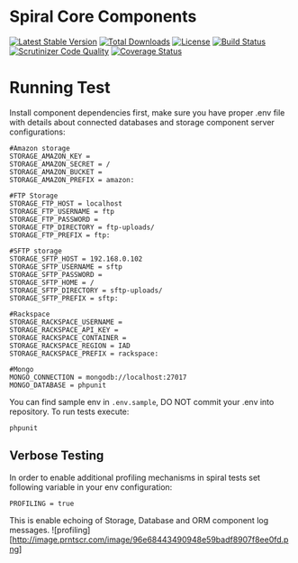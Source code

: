 Spiral Core Components
================================

[![Latest Stable Version](https://poser.pugx.org/spiral/components/v/stable)](https://packagist.org/packages/spiral/components) 
[![Total Downloads](https://poser.pugx.org/spiral/components/downloads)](https://packagist.org/packages/spiral/components)
[![License](https://poser.pugx.org/spiral/components/license)](https://packagist.org/packages/spiral/components)
[![Build Status](https://travis-ci.org/spiral/components.svg?branch=master)](https://travis-ci.org/spiral/components)
[![Scrutinizer Code Quality](https://scrutinizer-ci.com/g/spiral/components/badges/quality-score.png)](https://scrutinizer-ci.com/g/spiral/components/?branch=master)
[![Coverage Status](https://coveralls.io/repos/github/spiral/components/badge.svg?branch=feature/pre-split)](https://coveralls.io/github/spiral/components?branch=feature/pre-split)

# Running Test
Install component dependencies first, make sure you have proper .env file with details about
connected databases and storage component server configurations:

```
#Amazon storage
STORAGE_AMAZON_KEY =
STORAGE_AMAZON_SECRET = /
STORAGE_AMAZON_BUCKET =
STORAGE_AMAZON_PREFIX = amazon:

#FTP Storage
STORAGE_FTP_HOST = localhost
STORAGE_FTP_USERNAME = ftp
STORAGE_FTP_PASSWORD =
STORAGE_FTP_DIRECTORY = ftp-uploads/
STORAGE_FTP_PREFIX = ftp:

#SFTP storage
STORAGE_SFTP_HOST = 192.168.0.102
STORAGE_SFTP_USERNAME = sftp
STORAGE_SFTP_PASSWORD =
STORAGE_SFTP_HOME = /
STORAGE_SFTP_DIRECTORY = sftp-uploads/
STORAGE_SFTP_PREFIX = sftp:

#Rackspace
STORAGE_RACKSPACE_USERNAME =
STORAGE_RACKSPACE_API_KEY =
STORAGE_RACKSPACE_CONTAINER =
STORAGE_RACKSPACE_REGION = IAD
STORAGE_RACKSPACE_PREFIX = rackspace:

#Mongo
MONGO_CONNECTION = mongodb://localhost:27017
MONGO_DATABASE = phpunit
```

You can find sample env in `.env.sample`, DO NOT commit your .env into repository. To run tests
execute:

```
phpunit
```

## Verbose Testing
In order to enable additional profiling mechanisms in spiral tests set following variable in your 
env configuration:

```
PROFILING = true
```

This is enable echoing of Storage, Database and ORM component log messages.
![profiling][http://image.prntscr.com/image/96e68443490948e59badf8907f8ee0fd.png]
